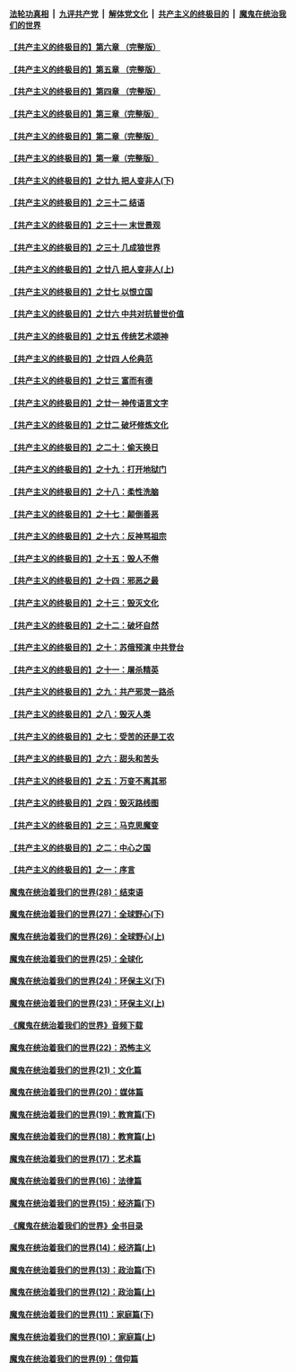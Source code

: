 

####  [法轮功真相](../../../../basic/blob/master/README.md?t=06300131) &nbsp;|&nbsp; [九评共产党](../../../../9ping.md/blob/master/README.md?t=06300131) &nbsp;|&nbsp; [解体党文化](../../../../jtdwh.md/blob/master/README.md?t=06300131)  &nbsp;|&nbsp; [共产主义的终极目的](../../../../gczydzjmd.md/blob/master/README.md?t=06300131) &nbsp;|&nbsp; [魔鬼在统治我们的世界](../../../../mgztzwmdsj.md/blob/master/README.md?t=06300131) 

#### [【共产主义的终极目的】第六章 （完整版）](../pages/nsc422/n11428913.md?t=06300131) 

#### [【共产主义的终极目的】第五章 （完整版）](../pages/nsc422/n11428912.md?t=06300131) 

#### [【共产主义的终极目的】第四章 （完整版）](../pages/nsc422/n11428907.md?t=06300131) 

#### [【共产主义的终极目的】第三章（完整版）](../pages/nsc422/n11428848.md?t=06300131) 

#### [【共产主义的终极目的】第二章（完整版）](../pages/nsc422/n11428831.md?t=06300131) 

#### [【共产主义的终极目的】第一章（完整版）](../pages/nsc422/n11417651.md?t=06300131) 

#### [【共产主义的终极目的】之廿九 把人变非人(下)](../pages/nsc422/n11344140.md?t=06300131) 

#### [【共产主义的终极目的】之三十二 结语](../pages/nsc422/n11360535.md?t=06300131) 

#### [【共产主义的终极目的】之三十一 末世景观](../pages/nsc422/n11351129.md?t=06300131) 

#### [【共产主义的终极目的】之三十 几成狼世界](../pages/nsc422/n11348280.md?t=06300131) 

#### [【共产主义的终极目的】之廿八 把人变非人(上)](../pages/nsc422/n11340492.md?t=06300131) 

#### [【共产主义的终极目的】之廿七 以恨立国](../pages/nsc422/n11336944.md?t=06300131) 

#### [【共产主义的终极目的】之廿六 中共对抗普世价值](../pages/nsc422/n11324785.md?t=06300131) 

#### [【共产主义的终极目的】之廿五 传统艺术颂神](../pages/nsc422/n11296396.md?t=06300131) 

#### [【共产主义的终极目的】之廿四 人伦典范](../pages/nsc422/n11296397.md?t=06300131) 

#### [【共产主义的终极目的】之廿三 富而有德](../pages/nsc422/n11283598.md?t=06300131) 

#### [【共产主义的终极目的】之廿一 神传语言文字](../pages/nsc422/n11263265.md?t=06300131) 

#### [【共产主义的终极目的】之廿二 破坏修炼文化](../pages/nsc422/n11245728.md?t=06300131) 

#### [【共产主义的终极目的】之二十：偷天换日](../pages/nsc422/n11238846.md?t=06300131) 

#### [【共产主义的终极目的】之十九：打开地狱门](../pages/nsc422/n11206376.md?t=06300131) 

#### [【共产主义的终极目的】之十八：柔性洗脑](../pages/nsc422/n11199994.md?t=06300131) 

#### [【共产主义的终极目的】之十七：颠倒善恶](../pages/nsc422/n11179782.md?t=06300131) 

#### [【共产主义的终极目的】之十六：反神骂祖宗](../pages/nsc422/n11166798.md?t=06300131) 

#### [【共产主义的终极目的】之十五：毁人不倦](../pages/nsc422/n11166792.md?t=06300131) 

#### [【共产主义的终极目的】之十四：邪恶之最](../pages/nsc422/n11150249.md?t=06300131) 

#### [【共产主义的终极目的】之十三：毁灭文化](../pages/nsc422/n11135227.md?t=06300131) 

#### [【共产主义的终极目的】之十二：破坏自然](../pages/nsc422/n11135214.md?t=06300131) 

#### [【共产主义的终极目的】之十：苏俄预演 中共登台](../pages/nsc422/n11118424.md?t=06300131) 

#### [【共产主义的终极目的】之十一：屠杀精英](../pages/nsc422/n11118442.md?t=06300131) 

#### [【共产主义的终极目的】之九：共产邪灵一路杀](../pages/nsc422/n11114139.md?t=06300131) 

#### [【共产主义的终极目的】之八：毁灭人类](../pages/nsc422/n11108503.md?t=06300131) 

#### [【共产主义的终极目的】之七：受苦的还是工农](../pages/nsc422/n11101809.md?t=06300131) 

#### [【共产主义的终极目的】之六：甜头和苦头](../pages/nsc422/n11096971.md?t=06300131) 

#### [【共产主义的终极目的】之五：万变不离其邪](../pages/nsc422/n11091285.md?t=06300131) 

#### [【共产主义的终极目的】之四：毁灭路线图](../pages/nsc422/n11086284.md?t=06300131) 

#### [【共产主义的终极目的】之三：马克思魔变](../pages/nsc422/n11061941.md?t=06300131) 

#### [【共产主义的终极目的】之二：中心之国](../pages/nsc422/n11047728.md?t=06300131) 

#### [【共产主义的终极目的】之一：序言](../pages/nsc422/n11086077.md?t=06300131) 

#### [魔鬼在统治着我们的世界(28)：结束语](../pages/nsc422/n10936246.md?t=06300131) 

#### [魔鬼在统治着我们的世界(27)：全球野心(下)](../pages/nsc422/n10928319.md?t=06300131) 

#### [魔鬼在统治着我们的世界(26)：全球野心(上)](../pages/nsc422/n10900318.md?t=06300131) 

#### [魔鬼在统治着我们的世界(25)：全球化](../pages/nsc422/n10788205.md?t=06300131) 

#### [魔鬼在统治着我们的世界(24)：环保主义(下)](../pages/nsc422/n10695307.md?t=06300131) 

#### [魔鬼在统治着我们的世界(23)：环保主义(上)](../pages/nsc422/n10688613.md?t=06300131) 

#### [《魔鬼在统治着我们的世界》音频下载](../pages/nsc422/n10635553.md?t=06300131) 

#### [魔鬼在统治着我们的世界(22)：恐怖主义](../pages/nsc422/n10614727.md?t=06300131) 

#### [魔鬼在统治着我们的世界(21)：文化篇](../pages/nsc422/n10597706.md?t=06300131) 

#### [魔鬼在统治着我们的世界(20)：媒体篇](../pages/nsc422/n10586579.md?t=06300131) 

#### [魔鬼在统治着我们的世界(19)：教育篇(下)](../pages/nsc422/n10564808.md?t=06300131) 

#### [魔鬼在统治着我们的世界(18)：教育篇(上)](../pages/nsc422/n10526970.md?t=06300131) 

#### [魔鬼在统治着我们的世界(17)：艺术篇](../pages/nsc422/n10499093.md?t=06300131) 

#### [魔鬼在统治着我们的世界(16)：法律篇](../pages/nsc422/n10485969.md?t=06300131) 

#### [魔鬼在统治着我们的世界(15)：经济篇(下)](../pages/nsc422/n10469975.md?t=06300131) 

#### [《魔鬼在统治着我们的世界》全书目录](../pages/nsc422/n10464261.md?t=06300131) 

#### [魔鬼在统治着我们的世界(14)：经济篇(上)](../pages/nsc422/n10457370.md?t=06300131) 

#### [魔鬼在统治着我们的世界(13)：政治篇(下)](../pages/nsc422/n10448270.md?t=06300131) 

#### [魔鬼在统治着我们的世界(12)：政治篇(上)](../pages/nsc422/n10444576.md?t=06300131) 

#### [魔鬼在统治着我们的世界(11)：家庭篇(下)](../pages/nsc422/n10440961.md?t=06300131) 

#### [魔鬼在统治着我们的世界(10)：家庭篇(上)](../pages/nsc422/n10435448.md?t=06300131) 

#### [魔鬼在统治着我们的世界(9)：信仰篇](../pages/nsc422/n10432159.md?t=06300131) 

